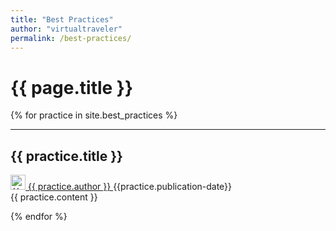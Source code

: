```yaml
---
title: "Best Practices"
author: "virtualtraveler"
permalink: /best-practices/
---
```


<h1>{{ page.title }}</h1>

{% for practice in site.best_practices %}
<article>
    <hr>
    <h2 id="{{practice.id}}">{{ practice.title }}</h2>
    <div class="article-meta">
         <a href="{{ page.github-url }}{{ practice.author }}" class="post-author">
            <img src="{{ page.github-url }}{{ practice.author }}.png" class="avatar" alt="{{ practice.author }} avatar" width="24" height="24">
            {{ practice.author }}
         </a>	
         <span class="date">{{practice.publication-date}}</span>
    </div>
    <div class="article-content">
       {{ practice.content }}
    </div>
</article>

{% endfor %}
